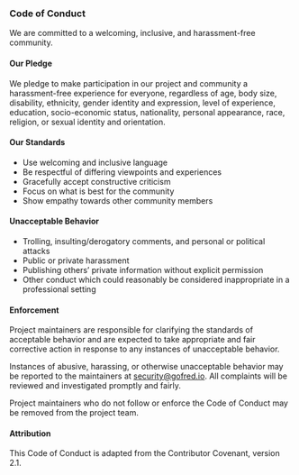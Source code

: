### Code of Conduct

We are committed to a welcoming, inclusive, and harassment-free community.

#### Our Pledge
We pledge to make participation in our project and community a harassment-free experience for everyone, regardless of age, body size, disability, ethnicity, gender identity and expression, level of experience, education, socio-economic status, nationality, personal appearance, race, religion, or sexual identity and orientation.

#### Our Standards
- Use welcoming and inclusive language
- Be respectful of differing viewpoints and experiences
- Gracefully accept constructive criticism
- Focus on what is best for the community
- Show empathy towards other community members

#### Unacceptable Behavior
- Trolling, insulting/derogatory comments, and personal or political attacks
- Public or private harassment
- Publishing others’ private information without explicit permission
- Other conduct which could reasonably be considered inappropriate in a professional setting

#### Enforcement
Project maintainers are responsible for clarifying the standards of acceptable behavior and are expected to take appropriate and fair corrective action in response to any instances of unacceptable behavior.

Instances of abusive, harassing, or otherwise unacceptable behavior may be reported to the maintainers at security@gofred.io. All complaints will be reviewed and investigated promptly and fairly.

Project maintainers who do not follow or enforce the Code of Conduct may be removed from the project team.

#### Attribution
This Code of Conduct is adapted from the Contributor Covenant, version 2.1.


